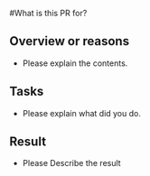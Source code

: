#What is this PR for?

## Overview or reasons
- Please explain the contents.

## Tasks
- Please explain what did you do.

## Result
- Please Describe the result
